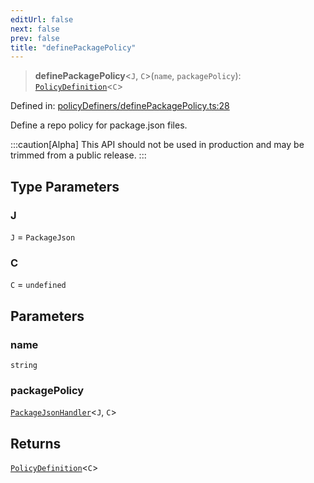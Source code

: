 ```yaml
---
editUrl: false
next: false
prev: false
title: "definePackagePolicy"
---
```


> **definePackagePolicy**\<`J`, `C`\>(`name`, `packagePolicy`): [`PolicyDefinition`](/api/interfaces/policydefinition/)\<`C`\>

Defined in: [policyDefiners/definePackagePolicy.ts:28](https://github.com/tylerbutler/tools-monorepo/blob/main/packages/repopo/src/policyDefiners/definePackagePolicy.ts#L28)

Define a repo policy for package.json files.

:::caution[Alpha]
This API should not be used in production and may be trimmed from a public release.
:::

## Type Parameters

### J

`J` = `PackageJson`

### C

`C` = `undefined`

## Parameters

### name

`string`

### packagePolicy

[`PackageJsonHandler`](/api/type-aliases/packagejsonhandler/)\<`J`, `C`\>

## Returns

[`PolicyDefinition`](/api/interfaces/policydefinition/)\<`C`\>
